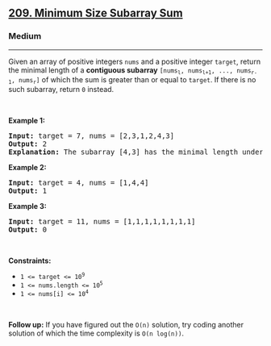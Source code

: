 <h2><a href="https://leetcode.com/problems/minimum-size-subarray-sum/">209. Minimum Size Subarray Sum</a></h2><h3>Medium</h3><hr><div style="user-select: auto;"><p style="user-select: auto;">Given an array of positive integers <code style="user-select: auto;">nums</code> and a positive integer <code style="user-select: auto;">target</code>, return the minimal length of a <strong style="user-select: auto;">contiguous subarray</strong> <code style="user-select: auto;">[nums<sub style="user-select: auto;">l</sub>, nums<sub style="user-select: auto;">l+1</sub>, ..., nums<sub style="user-select: auto;">r-1</sub>, nums<sub style="user-select: auto;">r</sub>]</code> of which the sum is greater than or equal to <code style="user-select: auto;">target</code>. If there is no such subarray, return <code style="user-select: auto;">0</code> instead.</p>

<p style="user-select: auto;">&nbsp;</p>
<p style="user-select: auto;"><strong class="example" style="user-select: auto;">Example 1:</strong></p>

<pre style="user-select: auto;"><strong style="user-select: auto;">Input:</strong> target = 7, nums = [2,3,1,2,4,3]
<strong style="user-select: auto;">Output:</strong> 2
<strong style="user-select: auto;">Explanation:</strong> The subarray [4,3] has the minimal length under the problem constraint.
</pre>

<p style="user-select: auto;"><strong class="example" style="user-select: auto;">Example 2:</strong></p>

<pre style="user-select: auto;"><strong style="user-select: auto;">Input:</strong> target = 4, nums = [1,4,4]
<strong style="user-select: auto;">Output:</strong> 1
</pre>

<p style="user-select: auto;"><strong class="example" style="user-select: auto;">Example 3:</strong></p>

<pre style="user-select: auto;"><strong style="user-select: auto;">Input:</strong> target = 11, nums = [1,1,1,1,1,1,1,1]
<strong style="user-select: auto;">Output:</strong> 0
</pre>

<p style="user-select: auto;">&nbsp;</p>
<p style="user-select: auto;"><strong style="user-select: auto;">Constraints:</strong></p>

<ul style="user-select: auto;">
	<li style="user-select: auto;"><code style="user-select: auto;">1 &lt;= target &lt;= 10<sup style="user-select: auto;">9</sup></code></li>
	<li style="user-select: auto;"><code style="user-select: auto;">1 &lt;= nums.length &lt;= 10<sup style="user-select: auto;">5</sup></code></li>
	<li style="user-select: auto;"><code style="user-select: auto;">1 &lt;= nums[i] &lt;= 10<sup style="user-select: auto;">4</sup></code></li>
</ul>

<p style="user-select: auto;">&nbsp;</p>
<strong style="user-select: auto;">Follow up:</strong> If you have figured out the <code style="user-select: auto;">O(n)</code> solution, try coding another solution of which the time complexity is <code style="user-select: auto;">O(n log(n))</code>.</div>